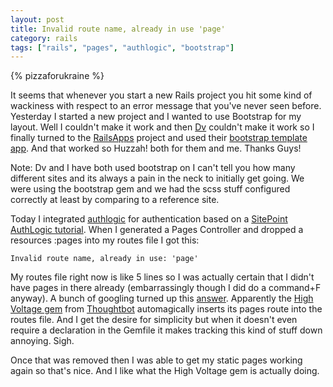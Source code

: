 ```yaml
---
layout: post
title: Invalid route name, already in use 'page'
category: rails
tags: ["rails", "pages", "authlogic", "bootstrap"]
---
```

{% pizzaforukraine  %}

It seems that whenever you start a new Rails project you hit some kind of wackiness with respect to an error message that you've never seen before.  Yesterday I started a new project and I wanted to use Bootstrap for my layout.  Well I couldn't make it work and then [Dv](http://dv.dasari.me) couldn't make it work so I finally turned to the [RailsApps](https://github.com/RailsApps/) project and used their [bootstrap template app](https://github.com/RailsApps/rails-bootstrap/blob/master/config/routes.rb).  And that worked so Huzzah! both for them and me.  Thanks Guys!

Note: Dv and I have both used bootstrap on I can't tell you how many different sites and its always a pain in the neck to initially get going.  We were using the bootstrap gem and we had the scss stuff configured correctly at least by comparing to a reference site.

Today I integrated [authlogic](https://github.com/binarylogic/authlogic) for authentication based on a [SitePoint AuthLogic tutorial](https://www.sitepoint.com/rails-authentication-with-authlogic/).  When I generated a Pages Controller and dropped a resources :pages into my routes file I got this:

    Invalid route name, already in use: 'page' 
    
My routes file right now is like 5 lines so I was actually certain that I didn't have pages in there already (embarrassingly though I did do a command+F anyway).  A bunch of googling turned up this [answer](https://github.com/thoughtbot/high_voltage/issues/109).  Apparently the [High Voltage gem](https://github.com/thoughtbot/high_voltage) from [Thoughtbot](https://github.com/thoughtbot) automagically inserts its pages route into the routes file.  And I get the desire for simplicity but when it doesn't even require a declaration in the Gemfile it makes tracking this kind of stuff down annoying.  Sigh.

Once that was removed then I was able to get my static pages working again so that's nice.  And I like what the High Voltage gem is actually doing.
